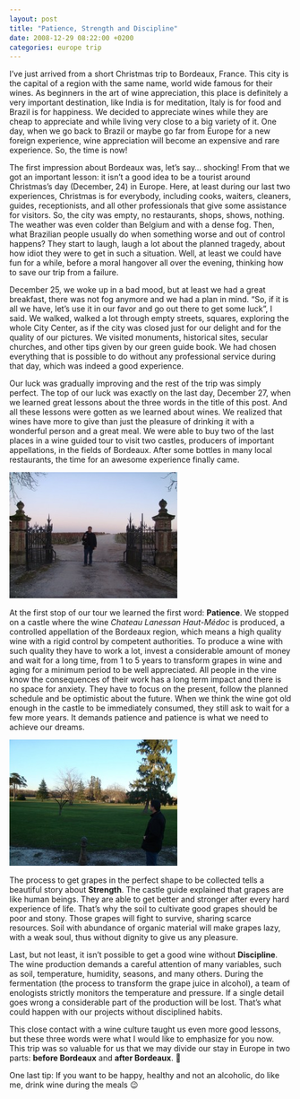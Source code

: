 ```yaml
---
layout: post
title: "Patience, Strength and Discipline"
date: 2008-12-29 08:22:00 +0200
categories: europe trip
---
```


I’ve just arrived from a short Christmas trip to Bordeaux, France. This city is the capital of a region with the same name, world wide famous for their wines. As beginners in the art of wine appreciation, this place is definitely a very important destination, like India is for meditation, Italy is for food and Brazil is for happiness. We decided to appreciate wines while they are cheap to appreciate and while living very close to a big variety of it. One day, when we go back to Brazil or maybe go far from Europe for a new foreign experience, wine appreciation will become an expensive and rare experience. So, the time is now!

The first impression about Bordeaux was, let’s say… shocking! From that we got an important lesson: it isn’t a good idea to be a tourist around Christmas’s day (December, 24) in Europe. Here, at least during our last two experiences, Christmas is for everybody, including cooks, waiters, cleaners, guides, receptionists, and all other professionals that give some assistance for visitors. So, the city was empty, no restaurants, shops, shows, nothing. The weather was even colder than Belgium and with a dense fog. Then, what Brazilian people usually do when something worse and out of control happens? They start to laugh, laugh a lot about the planned tragedy, about how idiot they were to get in such a situation. Well, at least we could have fun for a while, before a moral hangover all over the evening, thinking how to save our trip from a failure.

December 25, we woke up in a bad mood, but at least we had a great breakfast, there was not fog anymore and we had a plan in mind. “So, if it is all we have, let’s use it in our favor and go out there to get some luck”, I said. We walked, walked a lot through empty streets, squares, exploring the whole City Center, as if the city was closed just for our delight and for the quality of our pictures. We visited monuments, historical sites, secular churches, and other tips given by our green guide book. We had chosen everything that is possible to do without any professional service during that day, which was indeed a good experience.

Our luck was gradually improving and the rest of the trip was simply perfect. The top of our luck was exactly on the last day, December 27, when we learned great lessons about the three words in the title of this post. And all these lessons were gotten as we learned about wines. We realized that wines have more to give than just the pleasure of drinking it with a wonderful person and a great meal. We were able to buy two of the last places in a wine guided tour to visit two castles, producers of important appellations, in the fields of Bordeaux. After some bottles in many local restaurants, the time for an awesome experience finally came.

![DSC01071-300x225.jpg](/images/posts/DSC01071-300x225.jpg)

At the first stop of our tour we learned the first word: <span style="font-weight:bold;">Patience</span>. We stopped on a castle where the wine <span style="font-style:italic;">Chateau Lanessan Haut-Médoc</span> is produced, a controlled appellation of the Bordeaux region, which means a high quality wine with a rigid control by competent authorities. To produce a wine with such quality they have to work a lot, invest a considerable amount of money and wait for a long time, from 1 to 5 years to transform grapes in wine and aging for a minimum period to be well appreciated. All people in the vine know the consequences of their work has a long term impact and there is no space for anxiety. They have to focus on the present, follow the planned schedule and be optimistic about the future. When we think the wine got old enough in the castle to be immediately consumed, they still ask to wait for a few more years. It demands patience and patience is what we need to achieve our dreams.

![DSC01047-300x225.jpg](/images/posts/DSC01047-300x225.jpg)

The process to get grapes in the perfect shape to be collected tells a beautiful story about <span style="font-weight:bold;">Strength</span>. The castle guide explained that grapes are like human beings. They are able to get better and stronger after every hard experience of life. That’s why the soil to cultivate good grapes should be poor and stony. Those grapes will fight to survive, sharing scarce resources. Soil with abundance of organic material will make grapes lazy, with a weak soul, thus without dignity to give us any pleasure.

Last, but not least, it isn’t possible to get a good wine without <span style="font-weight:bold;">Discipline</span>. The wine production demands a careful attention of many variables, such as soil, temperature, humidity, seasons, and many others. During the fermentation (the process to transform the grape juice in alcohol), a team of enologists strictly monitors the temperature and pressure. If a single detail goes wrong a considerable part of the production will be lost. That’s what could happen with our projects without disciplined habits.

This close contact with a wine culture taught us even more good lessons, but these three words were what I would like to emphasize for you now. This trip was so valuable for us that we may divide our stay in Europe in two parts: <span style="font-weight:bold;">before Bordeaux</span> and <span style="font-weight:bold;">after Bordeaux</span>. 🙂

One last tip: If you want to be happy, healthy and not an alcoholic, do like me, drink wine during the meals 😉

